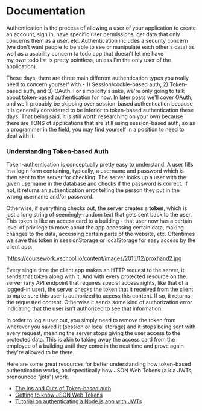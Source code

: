
# Documentation

Authentication is the process of allowing a user of your application to create an account, sign in, have specific user permissions, get data that only concerns them as a user, etc. Authentication includes a security concern (we don't want people to be able to see or manipulate each other's data) as well as a usability concern (a todo app that doesn't let me have my *own* todo list is pretty pointless, unless I'm the only user of the application).

These days, there are three main different authentication types you really need to concern yourself with - 1) Session/cookie-based auth, 2) Token-based auth, and 3) OAuth. For simplicity's sake, we're only going to talk about token-based authentication for now. In later posts we'll cover OAuth, and we'll probably be skipping over session-based authentication because it is generally considered to be inferior to token-based authentication these days. That being said, it is still worth researching on your own because there are TONS of applications that are still using session-based auth, so as a programmer in the field, you may find yourself in a position to need to deal with it.

### **Understanding Token-based Auth**

Token-authentication is conceptually pretty easy to understand. A user fills in a login form containing, typically, a username and password which is then sent to the server for checking. The server looks up a user with the given username in the database and checks if the password is correct. If not, it returns an authentication error telling the person they put in the wrong username and/or password.

Otherwise, if everything checks out, the server creates a **token**, which is just a long string of seemingly-random text that gets sent back to the user. This token is like an access card to a building - that user now has a certain level of privilege to move about the app accessing certain data, making changes to the data, accessing certain parts of the website, etc. Oftentimes we save this token in sessionStorage or localStorage for easy access by the client app.

!https://coursework.vschool.io/content/images/2015/12/proxhand2.jpg

Every single time the client app makes an HTTP request to the server, it sends that token along with it. And with every protected resource on the server (any API endpoint that requires special access rights, like that of a logged-in user), the server checks the token that it received from the client to make sure this user is authorized to access this content. If so, it returns the requested content. Otherwise it sends some kind of authorization error indicating that the user isn't authorized to see that information.

In order to log a user out, you simply need to remove the token from wherever you saved it (session or local storage) and it stops being sent with every request, meaning the server stops giving the user access to the protected data. This is akin to taking away the access card from the employee of a building until they come in the next time and prove again they're allowed to be there.

Here are some great resources for better understanding how token-based authentication works, and specifically how JSON Web Tokens (a.k.a JWTs, pronounced "jots") work.

- [The Ins and Outs of Token-based auth](https://scotch.io/tutorials/the-ins-and-outs-of-token-based-authentication)
- [Getting to know JSON Web Tokens](https://scotch.io/tutorials/the-anatomy-of-a-json-web-token)
- [Tutorial on authenticating a Node.js app with JWTs](https://scotch.io/tutorials/authenticate-a-node-js-api-with-json-web-tokens)